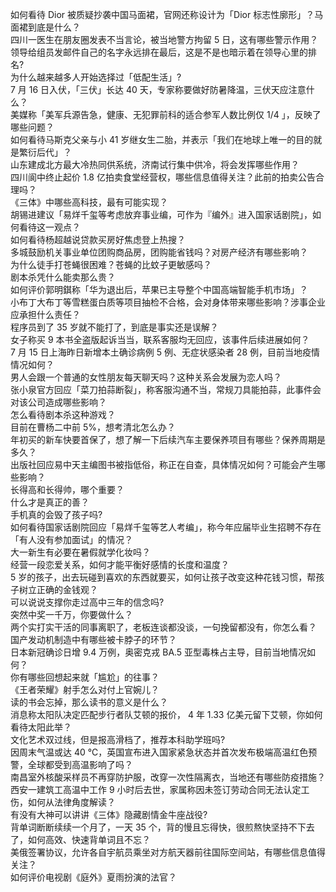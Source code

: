 如何看待 Dior 被质疑抄袭中国马面裙，官网还称设计为「Dior 标志性廓形」？马面裙到底是什么？  
四川一医生在朋友圈发表不当言论，被当地警方拘留 5 日，这有哪些警示作用？  
领导给组员发邮件自己的名字永远排在最后，这是不是也暗示着在领导心里的排名?  
为什么越来越多人开始选择过「低配生活」?  
7 月 16 日入伏，「三伏」长达 40 天，专家称要做好防暑降温，三伏天应注意什么？  
美媒称「美军兵源告急，健康、无犯罪前科的适合参军人数比例仅 1/4 」，反映了哪些问题？  
如何看待马斯克父亲与小 41 岁继女生二胎，并表示「我们在地球上唯一的目的就是繁衍后代」？  
山东建成北方最大冷热同供系统，济南试行集中供冷，将会发挥哪些作用？  
四川阆中终止起价 1.8 亿拍卖食堂经营权，哪些信息值得关注？此前的拍卖公告合理吗？  
《三体》中哪些高科技，最有可能实现？  
胡锡进建议「易烊千玺等考虑放弃事业编，可作为『编外』进入国家话剧院」，如何看待这一观点？  
如何看待杨超越说贷款买房好焦虑登上热搜？  
多城鼓励机关事业单位团购商品房，团购能省钱吗？对房产经济有哪些影响？  
为什么徒手打苍蝇很困难？苍蝇的比蚊子更敏感吗？  
剧本杀凭什么能卖那么贵？  
如何评价郭明錤称「华为退出后，苹果已主导整个中国高端智能手机市场」？  
小布丁大布丁等雪糕蛋白质等项目抽检不合格，会对身体带来哪些影响？涉事企业应承担什么责任？  
程序员到了 35 岁就不能打了，到底是事实还是误解？  
女子称买 9 本书全盗版起诉当当，联系客服均无回应，该事件后续进展如何？  
7 月 15 日上海昨日新增本土确诊病例 5 例、无症状感染者 28 例，目前当地疫情情况如何？  
男人会跟一个普通的女性朋友每天聊天吗？这种关系会发展为恋人吗？  
张小泉官方回应「菜刀拍蒜断裂」，称客服沟通不当，常规刀具能拍蒜，此事件会对该公司造成哪些影响？  
怎么看待剧本杀这种游戏？  
目前在曹杨二中前 5%，想考清北怎么办？  
年初买的新车快要首保了，想了解一下后续汽车主要保养项目有哪些？保养周期是多久？  
出版社回应易中天主编图书被指低俗，称正在自查，具体情况如何？可能会产生哪些影响？  
长得高和长得帅，哪个重要？  
什么才是真正的善？  
手机真的会毁了孩子吗?  
如何看待国家话剧院回应「易烊千玺等艺人考编」，称今年应届毕业生招聘不存在「有人没有参加面试」的情况？  
大一新生有必要在暑假就学化妆吗？  
经营一段恋爱关系，如何才能平衡好感情的长度和温度？  
5 岁的孩子，出去玩碰到喜欢的东西就要买，如何让孩子改变这种花钱习惯，帮孩子树立正确的金钱观？  
可以说说支撑你走过高中三年的信念吗?  
突然中奖一千万，你要做什么？  
两个实打实干活的同事离职了，老板连谈都没谈，一句挽留都没有，你怎么看？  
国产发动机制造中有哪些被卡脖子的环节？  
日本新冠确诊日增 9.4 万例，奥密克戎 BA.5 亚型毒株占主导，目前当地情况如何？  
你有哪些回想起来就「尴尬」的往事？  
《王者荣耀》射手怎么对付上官婉儿？  
读的书会忘掉，那么读书的意义是什么？  
消息称太阳队决定匹配步行者队艾顿的报价， 4 年 1.33 亿美元留下艾顿，你如何看待太阳此举？  
文化艺术双过线，但是报高滑档了，推荐本科助学班吗?  
因周末气温或达 40 ℃，英国宣布进入国家紧急状态并首次发布极端高温红色预警，全球都受到高温影响了吗？  
南昌室外核酸采样员不再穿防护服，改穿一次性隔离衣，当地还有哪些防疫措施？  
西安一建筑工高温中工作 9 小时后去世，家属称因未签订劳动合同无法认定工伤，如何从法律角度解读？  
有没有大神可以讲讲《三体》隐藏剧情金牛座战役?  
背单词断断续续一个月了，一天 35 个，背的慢且忘得快，很煎熬快坚持不下去了，如何高效、快速背单词且不忘？  
美俄签署协议，允许各自宇航员乘坐对方航天器前往国际空间站，有哪些信息值得关注？  
如何评价电视剧《庭外》夏雨扮演的法官？  
